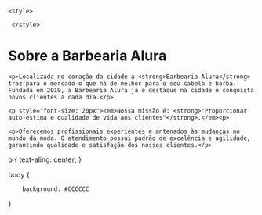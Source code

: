 <!DOCTYPE html>
</html lang="pt-br">
  <head>
     <meta charset="UTF-8">
     <title>Barbearia Alura</title>
     <link rel="stylesheet" href="style.css">
    
    <style>
      
     </style>
  </head>
  
  <body>
    <h1 style="text-aling: center;">Sobre a Barbearia Alura</h1>
  
    <p>Localizada no coração da cidade a <strong>Barbearia Alura</strong> traz para o mercado o que há de melhor para o seu cabelo e barba. Fundada em 2019, a Barbearia Alura já é destaque na cidade e conquista novos clientes a cada dia.</p>
  
    <p style="font-size: 20px"><em>Nossa missão é: <strong>"Proporcionar auto-estima e qualidade de vida aos clientes"</strong>.</em><p>
  
    <p>Oferecemos profissionais experientes e antenados às mudanças no mundo da moda. O atendimento possui padrão de excelência e agilidade, garantindo qualidade e satisfação dos nossos clientes.</p>
  </body> 
</html>  


  p {
       text-aling: center;
  }
  
body { 
  
        background: #CCCCCC
  }
  

  
